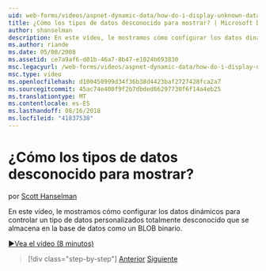 ```yaml
---
uid: web-forms/videos/aspnet-dynamic-data/how-do-i-display-unknown-datatypes
title: ¿Cómo los tipos de datos desconocido para mostrar? | Microsoft Docs
author: shanselman
description: En este vídeo, le mostramos cómo configurar los datos dinámicos para controlar un tipo de datos personalizados totalmente desconocido que se almacena en la base de datos como un BLOB binario.
ms.author: riande
ms.date: 05/08/2008
ms.assetid: ce7a9af6-d01b-46a7-8b47-e1024b693830
msc.legacyurl: /web-forms/videos/aspnet-dynamic-data/how-do-i-display-unknown-datatypes
msc.type: video
ms.openlocfilehash: d100450999d34f36b38d4423baf2727428fca2a7
ms.sourcegitcommit: 45ac74e400f9f2b7dbded66297730f6f14a4eb25
ms.translationtype: MT
ms.contentlocale: es-ES
ms.lasthandoff: 08/16/2018
ms.locfileid: "41837538"
---
```

<a name="how-do-i-display-unknown-datatypes"></a>¿Cómo los tipos de datos desconocido para mostrar?
====================
por [Scott Hanselman](https://github.com/shanselman)

En este vídeo, le mostramos cómo configurar los datos dinámicos para controlar un tipo de datos personalizados totalmente desconocido que se almacena en la base de datos como un BLOB binario.

[&#9654;Vea el vídeo (8 minutos)](https://channel9.msdn.com/Blogs/ASP-NET-Site-Videos/how-do-i-display-unknown-datatypes)

> [!div class="step-by-step"]
> [Anterior](how-do-i-make-custom-pages.md)
> [Siguiente](how-do-i-use-a-dynamiccontrol-in-listview-and-detailsview-controls.md)
